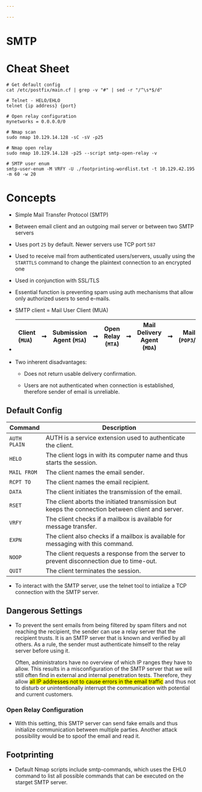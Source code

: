 ```yaml
---

---
```


# SMTP

# Cheat Sheet

```
# Get default config
cat /etc/postfix/main.cf | grep -v "#" | sed -r "/^\s*$/d"

# Telnet - HELO/EHLO
telnet {ip address} {port}

# Open relay configuration
mynetworks = 0.0.0.0/0

# Nmap scan
sudo nmap 10.129.14.128 -sC -sV -p25

# Nmap open relay
sudo nmap 10.129.14.128 -p25 --script smtp-open-relay -v

# SMTP user enum
smtp-user-enum -M VRFY -U ./footprinting-wordlist.txt -t 10.129.42.195 -m 60 -w 20
```

# Concepts

- Simple Mail Transfer Protocol (SMTP)

- Between email client and an outgoing mail server or between two SMTP servers

- Uses port `25` by default. Newer servers use TCP port `587`

- Used to receive mail from authenticated users/servers, usually using the `STARTTLS` command to change the plaintext connection to an encrypted one

- Used in conjunction with SSL/TLS

- Essential function is preventing spam using auth mechanisms that allow only authorized users to send e-mails. 

- SMTP client = Mail User Client (MUA)

- | Client (`MUA`) | ➞ | Submission Agent (`MSA`) | ➞ | Open Relay (`MTA`) | ➞ | Mail Delivery Agent (`MDA`) | ➞ | Mailbox (`POP3`/`IMAP`) |
  |:-------------- |:--- | ------------------------ | --- | ------------------ | --- | --------------------------- | --- |:-----------------------:|

- Two inherent disadvantages:
  
  - Does not return usable delivery confirmation.
  
  - Users are not authenticated when connection is established, therefore sender of email is unreliable. 

## Default Config

| **Command**  | **Description**                                                                                  |
| ------------ | ------------------------------------------------------------------------------------------------ |
| `AUTH PLAIN` | AUTH is a service extension used to authenticate the client.                                     |
| `HELO`       | The client logs in with its computer name and thus starts the session.                           |
| `MAIL FROM`  | The client names the email sender.                                                               |
| `RCPT TO`    | The client names the email recipient.                                                            |
| `DATA`       | The client initiates the transmission of the email.                                              |
| `RSET`       | The client aborts the initiated transmission but keeps the connection between client and server. |
| `VRFY`       | The client checks if a mailbox is available for message transfer.                                |
| `EXPN`       | The client also checks if a mailbox is available for messaging with this command.                |
| `NOOP`       | The client requests a response from the server to prevent disconnection due to time-out.         |
| `QUIT`       | The client terminates the session.                                                               |

- To interact with the SMTP server, use the telnet tool to intialize a TCP connection with the SMTP server. 

## Dangerous Settings

- To prevent the sent emails from being filtered by spam filters and not reaching the recipient, the sender can use a relay server that the recipient trusts. It is an SMTP server that is known and verified by all others. As a rule, the sender must authenticate himself to the relay server before using it.
  
  Often, administrators have no overview of which IP ranges they have to allow. This results in a misconfiguration of the SMTP server that we will still often find in external and internal penetration tests. Therefore, they allow <mark>all IP addresses not to cause errors in the email traffic</mark> and thus not to disturb or unintentionally interrupt the communication with potential and current customers.

### Open Relay Configuration

- With this setting, this SMTP server can send fake emails and thus initialize communication between multiple parties. Another attack possibility would be to spoof the email and read it.

## Footprinting

- Default Nmap scripts include smtp-commands, which uses the EHL0 command to list all possible commands that can be executed on the starget SMTP server. 